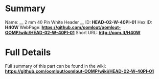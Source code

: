 
Summary
=================

Name: __ 2 mm 40 Pin White Header __
ID: __HEAD-02-W-40PI-01__
Hex ID: __H40W__
WebPage: __https://github.com/oomlout/oomlout-OOMP/wiki/HEAD-02-W-40PI-01__
Short URL: __http://oom.lt/H40W__

Full Details
==========================
Full summary of this part can be found in the wiki:   
__https://github.com/oomlout/oomlout-OOMP/wiki/HEAD-02-W-40PI-01__   

